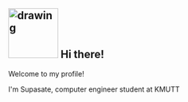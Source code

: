 ## <img src="https://raw.githubusercontent.com/kvssankar/kvssankar/main/octo.gif](https://dribbble.com/shots/1899338-Yogocat-Animation/attachments/9034792?mode=media" alt="drawing" width="100"/> Hi there! 

Welcome to my profile!
<p>
I'm Supasate, computer engineer student at KMUTT
